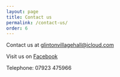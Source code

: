 ```yaml
---
layout: page
title: Contact us
permalink: /contact-us/
order: 6
---
```


Contact us at [glintonvillagehall@icloud.com](mailto:glintonvillagehall@icloud.com) 

Visit us on [Facebook](https://www.facebook.com/glintonvillagehall/)


Telephone: 07923 475966
